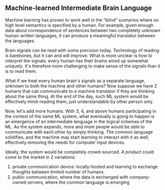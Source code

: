 ## Machine-learned Intermediate Brain Language

Machine learning has proven to work well in the "blind" scenarios where no high level semantics is specified by a human. For example, given enough data about correspondence of sentences between two completely unknown human written languages, it can produce a meaningful translator between the languages.

Brain signals can be read with some precision today. Technology of reading is barebones, but it can and will improve. What is more unclear is how to interpret the signals: every human has their brains wired up somewhat uniquely. It's therefore more challenging to make sense of the signals than it is to read them.

What if we treat every human brain's signals as a separate language, unknown to both the machine and other humans? Now suppose we have 2 humans that can communicate to a machine translator if they are thinking about the same thing. At the end of the day, such ML system would be effectively mind-reading them, just understandable by other person only.

Now, let's add more humans. With 3, 4, and above humans participating in the context of the same ML system, what eventually is going to happen is an emergence of an intermediate language in the logical schemas of the ML. As the system expands, more and more people would be able to communicate with each other by simply thinking. The common language solidifies, and the machine may start learning to interact with it as well, effectively removing the needs for computer input devices.

Ideally, the system would be completely crowd-sourced. A product could come to the market in 2 variations:
  1. private communication device: locally-hosted and learning to exchange thoughts between limited number of humans
  2. public communication, where the data is exchanged with company-owned servers, where the common language is emerging
